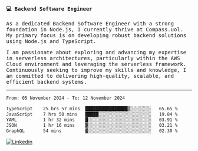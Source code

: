 
<samp>
  
#### 💻 Backend Software Engineer

As a dedicated Backend Software Engineer with a strong foundation in Node.js, I currently thrive at Compass.uol. My primary focus is on developing robust backend solutions using Node.js and TypeScript.

I am passionate about exploring and advancing my expertise in serverless architectures, particularly within the AWS Cloud environment and leveraging the serverless framework. Continuously seeking to improve my skills and knowledge, I am committed to delivering high-quality, scalable, and efficient backend systems.

---

<!--START_SECTION:waka-->

```txt
From: 05 November 2024 - To: 12 November 2024

TypeScript    25 hrs 57 mins  ████████████████▒░░░░░░░░   65.65 %
JavaScript    7 hrs 50 mins   █████░░░░░░░░░░░░░░░░░░░░   19.84 %
YAML          1 hr 32 mins    █░░░░░░░░░░░░░░░░░░░░░░░░   03.91 %
JSON          1 hr 16 mins    ▓░░░░░░░░░░░░░░░░░░░░░░░░   03.21 %
GraphQL       54 mins         ▓░░░░░░░░░░░░░░░░░░░░░░░░   02.30 %
```

<!--END_SECTION:waka-->
  
</samp>

[![Linkedin](https://img.shields.io/badge/-Mateus%20Garcia-c080ff?style=flat-square&logo=Linkedin&logoColor=white&link=https://www.linkedin.com/in/mpgxc)](https://www.linkedin.com/in/mateusogarcia) 
